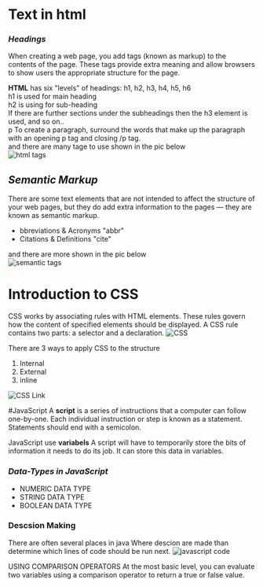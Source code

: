 # Text in html
### ***Headings***
When creating a web page, you add tags 
(known as markup) to the contents of the 
page. These tags provide extra meaning 
and allow browsers to show users the 
appropriate structure for the page.

**HTML** has six "levels" of headings:
h1, h2, h3, h4, h5, h6  
h1 is used for main heading  
h2 is using for sub-heading   
If there are further sections 
under the subheadings then the 
h3 element is used, and so 
on..  
p
To create a paragraph, surround 
the words that make up the 
paragraph with an opening p
tag and closing /p tag.  
and there are many tage to use shown in the pic below  
![html tags](https://mason.gmu.edu/~kshiffl4/375/HTML_Tags.jpg)

## ***Semantic Markup***
There are some text elements that are not intended to affect the 
structure of your web pages, but they do add extra information to the 
pages — they are known as semantic markup.  

- bbreviations & 
Acronyms "abbr"  
- Citations &
Definitions "cite"  

and there are more shown in the pic below  
![semantic tags](https://community.adobe.com/legacyfs/online/1225644_Bildschirmfoto%202017-06-08%20um%2014.48.53.png)

# Introduction to CSS
CSS works by associating rules with HTML elements. These rules govern 
how the content of specified elements should be displayed. A CSS rule 
contains two parts: a selector and a declaration.
![CSS](https://www.w3schools.com/css/img_selector.gif)

There are 3 ways to apply CSS to the structure 
1. Internal
2. External
3. inline

![CSS Link](https://www.bitdegree.org/learn/storage/media/images/8c4493d3-110c-4a95-8b70-7626ce2d2f4e.jpg)

#JavaScript
A **script** is a series of instructions that a computer can follow one-by-one. 
Each individual instruction or step is known as a statement. 
Statements should end with a semicolon. 

JavaScript use **variabels**
A script will have to temporarily 
store the bits of information it 
needs to do its job. It can store this 
data in variables.

### ***Data-Types in JavaScript***
- NUMERIC DATA TYPE
- STRING DATA TYPE 
- BOOLEAN DATA TYPE

### Descsion Making
There are often several places in java Where descion are made than determine which lines of code should be run next.
![javascript code](https://www.homeandlearn.co.uk/javascript/images/chapter_3/logic_boolean.gif)

USING COMPARISON OPERATORS
At the most basic level, you can 
evaluate two variables using a 
comparison operator to return a 
true or false value. 